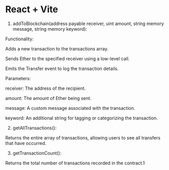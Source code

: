 # React + Vite

1. addToBlockchain(address payable receiver, uint amount, string memory message, string memory keyword):

Functionality:

Adds a new transaction to the transactions array.

Sends Ether to the specified receiver using a low-level call.

Emits the Transfer event to log the transaction details.

Parameters:

receiver: The address of the recipient.

amount: The amount of Ether being sent.

message: A custom message associated with the transaction.

keyword: An additional string for tagging or categorizing the transaction.


2. getAllTransactions():

Returns the entire array of transactions, allowing users to see all transfers that have occurred.


3. getTransactionCount():

Returns the total number of transactions recorded in the contract.1 
